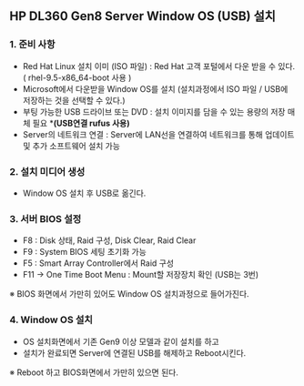 ## HP DL360 Gen8 Server Window OS (USB) 설치 
### 1. 준비 사항 
- Red Hat Linux 설치 이미 (ISO 파일) : Red Hat 고객 포털에서 다운 받을 수 있다. ( rhel-9.5-x86_64-boot 사용 )
- Microsoft에서 다운받을 Window OS를 설치 (설치과정에서 ISO 파일 / USB에 저장하는 것을 선택할 수 있다.) 
- 부팅 가능한 USB 드라이브 또는 DVD : 설치 이미지를 담을 수 있는 용량의 저장 매체 필요 ***(USB연결 rufus 사용)**
- Server의 네트워크 연결 : Server에 LAN선을 연결하여 네트워크를 통해 업데이트 및 추가 소프트웨어 설치 가능 

### 2. 설치 미디어 생성 
- Window OS 설치 후 USB로 옮긴다. 

### 3. 서버 BIOS 설정 
- F8 : Disk 상태, Raid 구성, Disk Clear, Raid Clear
- F9 : System BIOS 세팅 초기화 가능 
- F5 : Smart Array Controller에서 Raid 구성
- F11 -> One Time Boot Menu : Mount할 저장장치 확인 (USB는 3번)

※ BIOS 화면에서 가만히 있어도 Window OS 설치과정으로 들어가진다. 

### 4. Window OS 설치 
- OS 설치화면에서 기존 Gen9 이상 모델과 같이 설치를 하고
- 설치가 완료되면 Server에 연결된 USB를 해제하고 Reboot시킨다.

※ Reboot 하고 BIOS화면에서 가만히 있으면 된다. 

 
